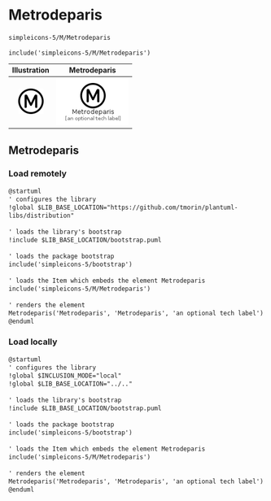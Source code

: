 # Metrodeparis


```text
simpleicons-5/M/Metrodeparis
```

```text
include('simpleicons-5/M/Metrodeparis')
```



| Illustration | Metrodeparis |
| :---: | :---: |
| ![illustration for Illustration](../../simpleicons-5/M/Metrodeparis.png) | ![illustration for Metrodeparis](../../simpleicons-5/M/Metrodeparis.Local.png) |




## Metrodeparis

### Load remotely
```plantuml
@startuml
' configures the library
!global $LIB_BASE_LOCATION="https://github.com/tmorin/plantuml-libs/distribution"

' loads the library's bootstrap
!include $LIB_BASE_LOCATION/bootstrap.puml

' loads the package bootstrap
include('simpleicons-5/bootstrap')

' loads the Item which embeds the element Metrodeparis
include('simpleicons-5/M/Metrodeparis')

' renders the element
Metrodeparis('Metrodeparis', 'Metrodeparis', 'an optional tech label')
@enduml
```

### Load locally
```plantuml
@startuml
' configures the library
!global $INCLUSION_MODE="local"
!global $LIB_BASE_LOCATION="../.."

' loads the library's bootstrap
!include $LIB_BASE_LOCATION/bootstrap.puml

' loads the package bootstrap
include('simpleicons-5/bootstrap')

' loads the Item which embeds the element Metrodeparis
include('simpleicons-5/M/Metrodeparis')

' renders the element
Metrodeparis('Metrodeparis', 'Metrodeparis', 'an optional tech label')
@enduml
```


